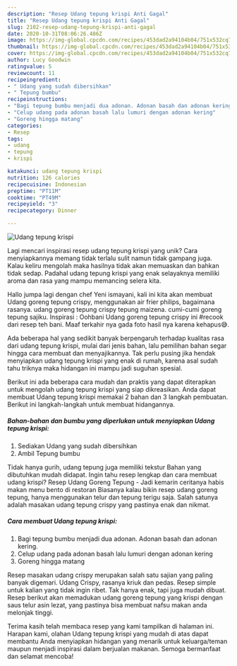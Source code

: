 ```yaml
---
description: "Resep Udang tepung krispi Anti Gagal"
title: "Resep Udang tepung krispi Anti Gagal"
slug: 2102-resep-udang-tepung-krispi-anti-gagal
date: 2020-10-31T08:06:26.486Z
image: https://img-global.cpcdn.com/recipes/453dad2a94104b04/751x532cq70/udang-tepung-krispi-foto-resep-utama.jpg
thumbnail: https://img-global.cpcdn.com/recipes/453dad2a94104b04/751x532cq70/udang-tepung-krispi-foto-resep-utama.jpg
cover: https://img-global.cpcdn.com/recipes/453dad2a94104b04/751x532cq70/udang-tepung-krispi-foto-resep-utama.jpg
author: Lucy Goodwin
ratingvalue: 5
reviewcount: 11
recipeingredient:
- " Udang yang sudah dibersihkan"
- " Tepung bumbu"
recipeinstructions:
- "Bagi tepung bumbu menjadi dua adonan. Adonan basah dan adonan kering."
- "Celup udang pada adonan basah lalu lumuri dengan adonan kering"
- "Goreng hingga matang"
categories:
- Resep
tags:
- udang
- tepung
- krispi

katakunci: udang tepung krispi 
nutrition: 126 calories
recipecuisine: Indonesian
preptime: "PT11M"
cooktime: "PT49M"
recipeyield: "3"
recipecategory: Dinner

---
```



![Udang tepung krispi](https://img-global.cpcdn.com/recipes/453dad2a94104b04/751x532cq70/udang-tepung-krispi-foto-resep-utama.jpg)

Lagi mencari inspirasi resep udang tepung krispi yang unik? Cara menyiapkannya memang tidak terlalu sulit namun tidak gampang juga. Kalau keliru mengolah maka hasilnya tidak akan memuaskan dan bahkan tidak sedap. Padahal udang tepung krispi yang enak selayaknya memiliki aroma dan rasa yang mampu memancing selera kita.

Hallo jumpa lagi dengan chef Yeni ismayani, kali ini kita akan membuat Udang goreng tepung crispy, menggunakan air frier philips, bagaimana rasanya. udang goreng tepung crispy tepung maizena. cumi-cumi goreng tepung sajiku. Inspirasi : Oohbani Udang goreng tepung crispy ini #recook dari resep teh bani. Maaf terkahir nya gada foto hasil nya karena kehapus😅.

Ada beberapa hal yang sedikit banyak berpengaruh terhadap kualitas rasa dari udang tepung krispi, mulai dari jenis bahan, lalu pemilihan bahan segar hingga cara membuat dan menyajikannya. Tak perlu pusing jika hendak menyiapkan udang tepung krispi yang enak di rumah, karena asal sudah tahu triknya maka hidangan ini mampu jadi suguhan spesial.


Berikut ini ada beberapa cara mudah dan praktis yang dapat diterapkan untuk mengolah udang tepung krispi yang siap dikreasikan. Anda dapat membuat Udang tepung krispi memakai 2 bahan dan 3 langkah pembuatan. Berikut ini langkah-langkah untuk membuat hidangannya.

<!--inarticleads1-->

##### Bahan-bahan dan bumbu yang diperlukan untuk menyiapkan Udang tepung krispi:

1. Sediakan  Udang yang sudah dibersihkan
1. Ambil  Tepung bumbu


Tidak hanya gurih, udang tepung juga memiliki tekstur Bahan yang dibutuhkan mudah didapat. Ingin tahu resep lengkap dan cara membuat udang krispi? Resep Udang Goreng Tepung - Jadi kemarin ceritanya habis makan menu bento di restoran Biasanya kalau bikin resep udang goreng tepung, hanya menggunakan telur dan tepung terigu saja. Salah satunya adalah masakan udang tepung crispy yang pastinya enak dan nikmat. 

<!--inarticleads2-->

##### Cara membuat Udang tepung krispi:

1. Bagi tepung bumbu menjadi dua adonan. Adonan basah dan adonan kering.
1. Celup udang pada adonan basah lalu lumuri dengan adonan kering
1. Goreng hingga matang


Resep masakan udang crispy merupakan salah satu sajian yang paling banyak digemari. Udang Crispy, rasanya kriuk dan pedas. Resep simple untuk kalian yang tidak ingin ribet. Tak hanya enak, tapi juga mudah dibuat. Resep berikut akan memadukan udang goreng tepung yang krispi dengan saus telur asin lezat, yang pastinya bisa membuat nafsu makan anda melonjak tinggi. 

Terima kasih telah membaca resep yang kami tampilkan di halaman ini. Harapan kami, olahan Udang tepung krispi yang mudah di atas dapat membantu Anda menyiapkan hidangan yang menarik untuk keluarga/teman maupun menjadi inspirasi dalam berjualan makanan. Semoga bermanfaat dan selamat mencoba!
